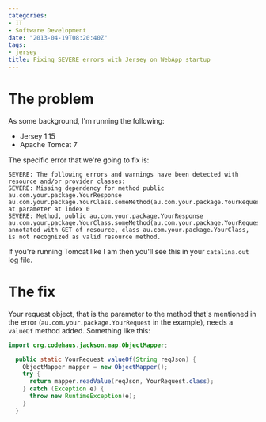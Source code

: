 ```yaml
---
categories:
- IT
- Software Development
date: "2013-04-19T08:20:40Z"
tags:
- jersey
title: Fixing SEVERE errors with Jersey on WebApp startup
---
```

# The problem

As some background, I'm running the following:

* Jersey 1.15
* Apache Tomcat 7

The specific error that we're going to fix is:
```
SEVERE: The following errors and warnings have been detected with resource and/or provider classes:
SEVERE: Missing dependency for method public au.com.your.package.YourResponse au.com.your.package.YourClass.someMethod(au.com.your.package.YourRequest) at parameter at index 0
SEVERE: Method, public au.com.your.package.YourResponse au.com.your.package.YourClass.someMethod(au.com.your.package.YourRequest), annotated with GET of resource, class au.com.your.package.YourClass, is not recognized as valid resource method.
```

If you're running Tomcat like I am then you'll see this in your `catalina.out` log file.

# The fix

Your request object, that is the parameter to the method that's mentioned in the error (`au.com.your.package.YourRequest` in the example), needs a `valueOf` method added. Something like this:

```java
import org.codehaus.jackson.map.ObjectMapper;

  public static YourRequest valueOf(String reqJson) {
    ObjectMapper mapper = new ObjectMapper();
    try {
      return mapper.readValue(reqJson, YourRequest.class);
    } catch (Exception e) {
      throw new RuntimeException(e);
    }
  }
```

